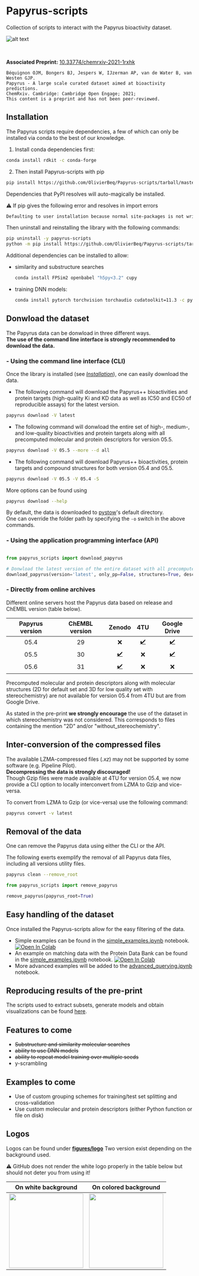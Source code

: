 # Papyrus-scripts

Collection of scripts to interact with the Papyrus bioactivity dataset.

![alt text](figures/papyrus_workflow.svg)

<br/>

**Associated Preprint:** <a href="https://doi.org/10.33774/chemrxiv-2021-1rxhk">10.33774/chemrxiv-2021-1rxhk</a>
```
Béquignon OJM, Bongers BJ, Jespers W, IJzerman AP, van de Water B, van Westen GJP.
Papyrus - A large scale curated dataset aimed at bioactivity predictions.
ChemRxiv. Cambridge: Cambridge Open Engage; 2021;
This content is a preprint and has not been peer-reviewed.
```

## Installation

The Papyrus scripts require dependencies, a few of which can only be installed via conda to the best of our knowledge. 

1. Install conda dependencies first:
```bash
conda install rdkit -c conda-forge
```

2. Then install Papyrus-scripts with pip
```bash
pip install https://github.com/OlivierBeq/Papyrus-scripts/tarball/master
``` 
Dependencies that PyPI resolves will auto-magically be installed.

:warning: If pip gives the following error and resolves in import errors
```bash
Defaulting to user installation because normal site-packages is not writeable
```
Then uninstall and reinstalling the library with the following commands:
```bash
pip uninstall -y papyrus-scripts
python -m pip install https://github.com/OlivierBeq/Papyrus-scripts/tarball/master
```

Additional dependencies can be installed to allow:
 - similarity and substructure searches
    ```bash
    conda install FPSim2 openbabel "h5py<3.2" cupy 
    ```

- training DNN models:
    ```bash
    conda install pytorch torchvision torchaudio cudatoolkit=11.3 -c pytorch
    ```

## Donwload the dataset

The Papyrus data can be donwload in three different ways.<br/>
**The use of the command line interface is strongly recommended to download the data.**

### - Using the command line interface (CLI)

Once the library is installed (see [*Installation*](https://github.com/OlivierBeq/Papyrus-scripts#installation)),
one can easily download the data.

- The following command will download the Papyrus++ bioactivities and protein targets (high-quality Ki and KD data as well as IC50 and EC50 of reproducible assays) for the latest version.
```bash
papyrus download -V latest
```

- The following command will donwload the entire set of high-, medium-, and low-quality bioactivities and protein targets along with all precomputed molecular and protein descriptors for version 05.5.
```bash
papyrus download -V 05.5 --more --d all 
```

- The following command will download Papyrus++ bioactivities, protein targets and compound structures for both version 05.4 and 05.5.
```bash
papyrus download -V 05.5 -V 05.4 -S 
```

More options can be found using 
```bash
papyrus download --help 
```

By default, the data is downloaded to [pystow](https://github.com/cthoyt/pystow)'s default directory.<br/>
One can override the folder path by specifying the `-o` switch in the above commands.

### - Using the application programming interface (API)

```python

from papyrus_scripts import download_papyrus

# Donwload the latest version of the entire dataset with all precomputed descriptors
download_papyrus(version='latest', only_pp=False, structures=True, descriptors='all')
```

### - Directly from online archives 

Different online servers host the Papyrus data based on release and ChEMBL version (table below).

 
| Papyrus version | ChEMBL version |                                Zenodo                                |                                                            4TU                                                            |                                                Google Drive                                                 |
|:---------------:|:--------------:|:--------------------------------------------------------------------:|:-------------------------------------------------------------------------------------------------------------------------:|:-----------------------------------------------------------------------------------------------------------:|
|      05.4       |       29       |                                 :x:                                  |                                 [:heavy_check_mark:](https://doi.org/10.4121/16896406.v2)                                 | [:heavy_check_mark:](https://drive.google.com/drive/folders/1Lhw5G6gu_nLzHQoGmnl02uhFsmOgEZ5a?usp=sharing)  | 
|      05.5       |       30       | [:heavy_check_mark:](https://zenodo.org/record/7019874#.Y2lECL3MKUk) |                                                            :x:                                                            | [:heavy_check_mark:](https://drive.google.com/drive/folders/1BrCx0lN1YVvjgXOOaJZHJ7DBrLqFAbWV?usp=sharing)  |
|      05.6       |       31       | [:heavy_check_mark:](https://zenodo.org/record/7377161#.Y5BvrHbMKUk) |                                                           :x:                                                             |                                                     :x:                                                     |

Precomputed molecular and protein descriptors along with molecular structures (2D for default set and 3D for low quality set with stereochemistry) are not available for version 05.4 from 4TU but are from Google Drive.

As stated in the pre-print **we strongly encourage** the use of the dataset in which stereochemistry was not considered.
This corresponds to files containing the mention "2D" and/or "without_stereochemistry". 

## Inter-conversion of the compressed files

The available LZMA-compressed files (*.xz*) may not be supported by some software (e.g. Pipeline Pilot).
<br/>**Decompressing the data is strongly discouraged!**<br/>
Though Gzip files were made available at 4TU for version 05.4, we now provide a CLI option to locally interconvert from LZMA to Gzip and vice-versa.

To convert from LZMA to Gzip (or vice-versa) use the following command:
```bash
papyrus convert -v latest 
```

## Removal of the data

One can remove the Papyrus data using either the CLI or the API.

The following exerts exemplify the removal of all Papyrus data files, including all versions utility files. 
```bash
papyrus clean --remove_root
```

```python
from papyrus_scripts import remove_papyrus

remove_papyrus(papyrus_root=True)
```


## Easy handling of the dataset

Once installed the Papyrus-scripts allow for the easy filtering of the data.<br/>
- Simple examples can be found in the <a href="notebook_examples/simple_examples.ipynb">simple_examples.ipynb</a> notebook. [![Open In Colab](https://colab.research.google.com/assets/colab-badge.svg)](https://colab.research.google.com/github/OlivierBeq/Papyrus-scripts/blob/master/notebook_examples/simple_examples.ipynb)
- An example on matching data with the Protein Data Bank can be found in the <a href="notebook_examples/matchRCSB.ipynb">simple_examples.ipynb</a> notebook. [![Open In Colab](https://colab.research.google.com/assets/colab-badge.svg)](https://colab.research.google.com/github/OlivierBeq/Papyrus-scripts/blob/master/notebook_examples/matchRCSB.ipynb)
- More advanced examples will be added to the <a href="notebook_examples/advanced_querying.ipynb">advanced_querying.ipynb</a> notebook.
## Reproducing results of the pre-print

The scripts used to extract subsets, generate models and obtain visualizations can be found <a href="https://github.com/OlivierBeq/Papyrus-modelling">here</a>.

## Features to come

- ~~Substructure and similarity molecular searches~~
- ~~ability to use DNN models~~
- ~~ability to repeat model training over multiple seeds~~
- y-scrambling
 
## Examples to come

- Use of custom grouping schemes for training/test set splitting and cross-validation
- Use custom molecular and protein descriptors (either Python function or file on disk) 


## Logos

Logos can be found under <a href="figures/logo">**figures/logo**</a>
Two version exist depending on the background used.

:warning: GitHub does not render the white logo properly in the table below but should not deter you from using it! 

<div class="colored-table">

|                                                              On white background                                                              |                          On colored background                      |
|:---------------------------------------------------------------------------------------------------------------------------------------------:|:-------------------------------------------------------------------:|
|                                            <img src="figures/logo/Papyrus_trnsp-bg.svg" width=200>                                            |      <img src="figures/logo/Papyrus_trnsp-bg-white.svg" width=200>  |

</div>


